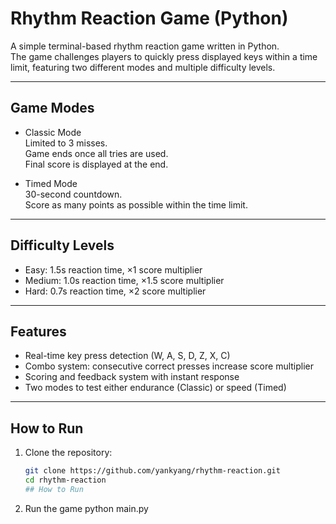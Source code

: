 # Rhythm Reaction Game (Python)

A simple terminal-based rhythm reaction game written in Python.  
The game challenges players to quickly press displayed keys within a time limit, featuring two different modes and multiple difficulty levels.

---

## Game Modes

- Classic Mode  
  Limited to 3 misses.  
  Game ends once all tries are used.  
  Final score is displayed at the end.  

- Timed Mode  
  30-second countdown.  
  Score as many points as possible within the time limit.  

---

## Difficulty Levels

- Easy: 1.5s reaction time, ×1 score multiplier  
- Medium: 1.0s reaction time, ×1.5 score multiplier  
- Hard: 0.7s reaction time, ×2 score multiplier  

---

## Features

- Real-time key press detection (W, A, S, D, Z, X, C)  
- Combo system: consecutive correct presses increase score multiplier  
- Scoring and feedback system with instant response  
- Two modes to test either endurance (Classic) or speed (Timed)  

---

## How to Run

1. Clone the repository:
   ```bash
   git clone https://github.com/yankyang/rhythm-reaction.git
   cd rhythm-reaction
   ## How to Run

2. Run the game
   python main.py
